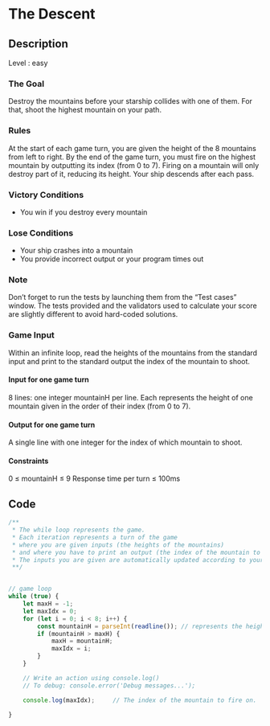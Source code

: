 # The Descent

## Description

Level : easy

### The Goal
Destroy the mountains before your starship collides with one of them. For that, shoot the highest mountain on your path.
### Rules
At the start of each game turn, you are given the height of the 8 mountains from left to right.
By the end of the game turn, you must fire on the highest mountain by outputting its index (from 0 to 7).
Firing on a mountain will only destroy part of it, reducing its height. Your ship descends after each pass.  
### Victory Conditions
* You win if you destroy every mountain
### Lose Conditions
* Your ship crashes into a mountain
* You provide incorrect output or your program times out
### Note
Don’t forget to run the tests by launching them from the “Test cases” window. The tests provided and the validators used to calculate your score are slightly different to avoid hard-coded solutions.
### Game Input
Within an infinite loop, read the heights of the mountains from the standard input and print to the standard output the index of the mountain to shoot.
#### Input for one game turn
8 lines: one integer mountainH per line. Each represents the height of one mountain given in the order of their index (from 0 to 7).
#### Output for one game turn
A single line with one integer for the index of which mountain to shoot.
#### Constraints
0 ≤ mountainH ≤ 9
Response time per turn ≤ 100ms

## Code

```js
/**
 * The while loop represents the game.
 * Each iteration represents a turn of the game
 * where you are given inputs (the heights of the mountains)
 * and where you have to print an output (the index of the mountain to fire on)
 * The inputs you are given are automatically updated according to your last actions.
 **/


// game loop
while (true) {
    let maxH = -1;
    let maxIdx = 0;
    for (let i = 0; i < 8; i++) {
        const mountainH = parseInt(readline()); // represents the height of one mountain.
        if (mountainH > maxH) {
            maxH = mountainH;
            maxIdx = i;
        }
    }

    // Write an action using console.log()
    // To debug: console.error('Debug messages...');

    console.log(maxIdx);     // The index of the mountain to fire on.

}
```

